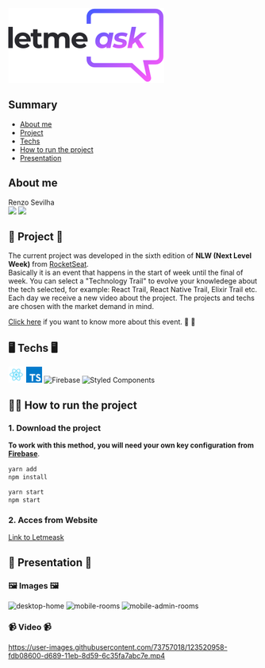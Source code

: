 ![logo](https://raw.githubusercontent.com/RenzoSev/letmeask/6197634c9829f71ef09bbf89263a7b734a5e374e/src/assets/images/logo.svg)
## Summary
- [About me](#about-me)
- [Project](#project)
- [Techs](#techs)
- [How to run the project](#how-to-run-the-project)
- [Presentation](#presentation)
## About me <a name="about-me"></a>
Renzo Sevilha
<br />
<a href="https://www.linkedin.com/in/renzo-sevilha/"><img src="https://img.shields.io/badge/linkedin-0077B5.svg?style=for-the-badge&logo=linkedin&logoColor=white"></a>
<a href="mailto:sevilharenzo@gmail.com"><img src="https://img.shields.io/badge/e‑mail-D14836.svg?style=for-the-badge&logo=GMail&logoColor=white"></a>

## 🎨 Project 🎨 <a name="project"></a>
The current project was developed in the sixth edition of __NLW (Next Level Week)__ from [RocketSeat](https://rocketseat.com.br/).
</br>
Basically it is an event that happens in the start of week until the final of week. 
You can select a "Technology Trail" to evolve your knowledege about the tech selected, for example: React Trail, React Native Trail, Elixir Trail etc.
</br>
Each day we receive a new video about the project. The projects and techs are chosen with the market demand in mind.

[Click here](https://nextlevelweek.com/) if you want to know more about this event. 🚀 🚀

## 🖥 Techs 🖥 <a name="techs"></a>
<p display="flex">
<img height="32" width="32" src="https://raw.githubusercontent.com/github/explore/80688e429a7d4ef2fca1e82350fe8e3517d3494d/topics/react/react.png" alt="ReactJS"/>
<img heigth"32" width="32" src="https://raw.githubusercontent.com/github/explore/80688e429a7d4ef2fca1e82350fe8e3517d3494d/topics/typescript/typescript.png" alt="Typescript" />
<img heigth"32" width="32" src="https://jafapps.com.br/wp-content/uploads/2019/01/jafapps_.png" alt="Firebase"/>
<img heigth"32" width="32" src="https://styled-components.com/logo.png" alt="Styled Components" />
</p>

## 🏃‍♀️ How to run the project <a name="how-to-run-the-project"></a>
### 1. Download the project
__To work with this method, you will need your own key configuration from [Firebase](https://firebase.google.com/)__.
```
yarn add
npm install
```
```
yarn start
npm start
```
### 2. Acces from Website
[Link to Letmeask](https://letmeask-e3ce3.web.app)

## 💃 Presentation 💃 <a name="presentation"></a>
### 🖼️ Images 🖼️
![desktop-home](https://user-images.githubusercontent.com/73757018/123520847-49aefb00-d689-11eb-92ca-5d9e531d61b9.png)
![mobile-rooms](https://user-images.githubusercontent.com/73757018/123520849-4d428200-d689-11eb-980e-1c416f5e67a8.png)
![mobile-admin-rooms](https://user-images.githubusercontent.com/73757018/123520854-503d7280-d689-11eb-9abd-ef905da82e62.png)
### 📹 Video 📹
https://user-images.githubusercontent.com/73757018/123520958-fdb08600-d689-11eb-8d59-6c35fa7abc7e.mp4
